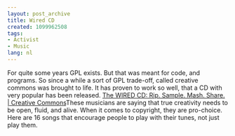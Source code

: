 ```yaml
---
layout: post_archive
title: Wired CD
created: 1099962508
tags:
- Activist
- Music
lang: nl
---
```

For quite some years GPL exists. But that was meant for code, and programs. So since a while a sort of GPL trade-off, called creative commons was brought to life. It has proven to work so well, that a CD with very popular has been released. [The WIRED CD: Rip. Sample. Mash. Share. | Creative Commons](http://creativecommons.org/wired/ "The WIRED CD: Rip. Sample. Mash. Share. | Creative Commons")These musicians are saying that true creativity needs to be open, fluid, and alive. When it comes to copyright, they are pro-choice. Here are 16 songs that encourage people to play with their tunes, not just play them.
